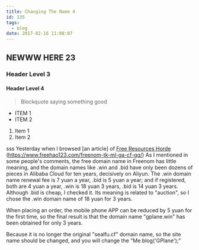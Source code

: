 ```yaml
---
title: Changing The Name 4
id: 135
tags:
  - blog
date: 2017-02-16 11:08:07
---
```


## NEWWW HERE 23

### Header Level 3

#### Header Level 4

> Blockquote saying something good

* ITEM 1
* ITEM 2

1.  Item 1
2.  Item 2

sss
Yesterday when I browsed [an article] of [Free Resources Horde](https://www.freehao123.com) (https://www.freehao123.com/freenom-tk-ml-ga-cf-gq/) As I mentioned in some people's comments, the free domain name in Freenom has little meaning, and the domain names like .win and .bid have only been dozens of pieces in Alibaba Cloud for ten years, decisively on Aliyun. The .win domain name renewal fee is 7 yuan a year, .bid is 5 yuan a year; and if registered, both are 4 yuan a year, .win is 18 yuan 3 years, .bid is 14 yuan 3 years. Although .bid is cheap, I checked it. Its meaning is related to "auction", so I chose the .win domain name of 18 yuan for 3 years.

When placing an order, the mobile phone APP can be reduced by 5 yuan for the first time, so the final result is that the domain name "gplane.win" has been obtained for only 3 years.

Because it is no longer the original "sealfu.cf" domain name, so the site name should be changed, and you will change the "Me.blog('GPlane');"
